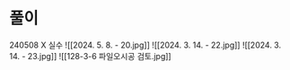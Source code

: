 # 풀이
240508 X 실수
![[2024. 5. 8. - 20.jpg]]
![[2024. 3. 14. - 22.jpg]]
![[2024. 3. 14. - 23.jpg]]
![[128-3-6 파일오시공 검토.jpg]]